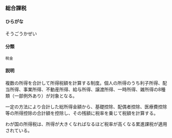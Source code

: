 <div style="display:none;">

## [あ行](securities-terms?id=あ行)
## [か行](securities-terms?id=か行)
## [さ行](securities-terms?id=さ行)

</div>

### 総合課税

#### ひらがな

そうごうかぜい

#### 分類

`税金`

#### 説明

複数の所得を合計して所得税額を計算する制度。個人の所得のうち利子所得、配当所得、事業所得、不動産所得、給与所得、譲渡所得、一時所得、雑所得の8種類（一部例外あり）が対象となる。
 
一定の方法により合計した総所得金額から、基礎控除、配偶者控除、医療費控除等の所得控除の合計額を控除し、その残額に税率を乗じて税額を計算する。
 
わが国の所得税は、所得が大きくなればなるほど税率が高くなる累進課税が適用されている。

<div style="display:none;">

## [た行](securities-terms?id=た行)
## [な行](securities-terms?id=な行)
## [は行](securities-terms?id=は行)
## [ま行](securities-terms?id=ま行)
## [や行](securities-terms?id=や行)
## [ら行](securities-terms?id=ら行)
## [わ行](securities-terms?id=わ行)
## [英数字・記号](securities-terms?id=英数字・記号)

</div>

